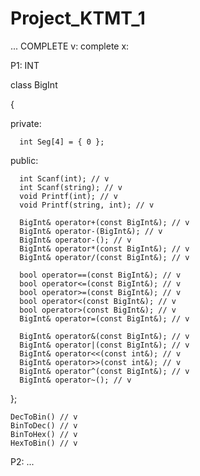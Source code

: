# Project_KTMT_1
...
COMPLETE
v: complete
x:

P1: INT
 
  class BigInt
  
  {
  
  private:
  
	  int Seg[4] = { 0 };
  
  public:
  
	  int Scanf(int); // v
	  int Scanf(string); // v
	  void Printf(int); // v
	  void Printf(string, int); // v
	  
	  BigInt& operator+(const BigInt&); // v
	  BigInt& operator-(BigInt&); // v
	  BigInt& operator-(); // v
	  BigInt& operator*(const BigInt&); // v
	  BigInt& operator/(const BigInt&); // v
	  
	  bool operator==(const BigInt&); // v
	  bool operator<=(const BigInt&); // v
	  bool operator>=(const BigInt&); // v
	  bool operator<(const BigInt&); // v
	  bool operator>(const BigInt&); // v
	  BigInt& operator=(const BigInt&); // v

	  BigInt& operator&(const BigInt&); // v
	  BigInt& operator|(const BigInt&); // v
	  BigInt& operator<<(const int&); // v
	  BigInt& operator>>(const int&); // v
	  BigInt& operator^(const BigInt&); // v
	  BigInt& operator~(); // v

};
	
	DecToBin() // v
  	BinToDec() // v
  	BinToHex() // v
  	HexToBin() // v
P2: ...
